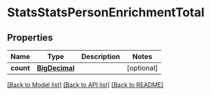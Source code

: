 # StatsStatsPersonEnrichmentTotal

## Properties
Name | Type | Description | Notes
------------ | ------------- | ------------- | -------------
**count** | [**BigDecimal**](BigDecimal.md) |  | [optional] 

[[Back to Model list]](../README.md#documentation-for-models) [[Back to API list]](../README.md#documentation-for-api-endpoints) [[Back to README]](../README.md)


